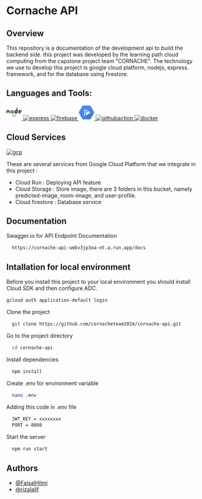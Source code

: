 
# Cornache API

## Overview
This repository is a documentation of the development api to build the backend side. this project was developed by the learning path cloud computing from the capstone project team "CORNACHE". The technology we use to develop this project is google cloud platform, nodejs, express. framework, and for the database using firestore.  


## Languages and Tools:
<p align="left"> 
  <a href="https://nodejs.org" target="_blank" rel="noreferrer"> <img src="https://raw.githubusercontent.com/devicons/devicon/master/icons/nodejs/nodejs-original-wordmark.svg" alt="nodejs" width="40" height="40"/> </a> 
  <a href="https://expressjs.com" target="_blank" rel="noreferrer"> <img src="https://cdn.jsdelivr.net/gh/devicons/devicon@latest/icons/express/express-original.svg" alt="express" width="40" height="40"/> 
  <a href="https://firebase.google.com/" target="_blank" rel="noreferrer"> <img src="https://cdn.cdnlogo.com/logos/f/45/firestore.svg" alt="firebase" width="40" height="40"/> </a> 
  <a href="https://cloud.google.com/run" target="_blank" rel="noreferrer"> <img src="https://raw.githubusercontent.com/github/explore/0cc935fda057a2a7573c3c304217eb251ddb3c1e/topics/cloud-run/cloud-run.png" alt="cloudrun" width="40" height="40"/> </a> 
  <a href="https://github.com/cornacheteam2024/cornache-api/actions" target="_blank" rel="noreferrer"> <img src="https://icon.icepanel.io/Technology/svg/GitHub-Actions.svg" alt="githubaction" width="40" height="40"/> </a> 
  <a href="https://www.docker.com/" target="_blank" rel="noreferrer"> <img src="https://cdn.jsdelivr.net/gh/devicons/devicon@latest/icons/docker/docker-original.svg" alt="docker" width="50" height="50"/> </a> 
</p>

## Cloud Services
  <a href="https://cloud.google.com" target="_blank" rel="noreferrer"> 
  <img src="https://cdn.jsdelivr.net/gh/devicons/devicon@latest/icons/googlecloud/googlecloud-original-wordmark.svg" alt="gcp" width="200" height="200"/> </a> 

These are several services from Google Cloud Platform that we integrate in this project :

- Cloud Run : Deploying API feature 
- Cloud Storage : Store image, there are 3 folders in this bucket, namely predicted-image, room-image, and user-profile.
- Cloud firestore : Database service 

## Documentation

Swagger.io for API Endpoint Documentation

```bash
  https://cornache-api-umbv3jp3oa-et.a.run.app/docs
```


## Intallation for local environment

Before you install this project to your local environment you should install Cloud SDK and then configure ADC.

```bash
gcloud auth application-default login
```

Clone the project

```bash
  git clone https://github.com/cornacheteam2024/cornache-api.git
```

Go to the project directory

```bash
  cd cornache-api
```

Install dependencies

```bash
  npm install
```
Create .env for environment variable

```bash
  nano .env
```
Adding this code in .env file

```bash
  JWT_KEY = xxxxxxxx
  PORT = 8080
```

Start the server

```bash
  npm run start
```



## Authors

- [@FaisalHilmi](https://github.com/FaishalHilmi)
- [@rizalalif](https://www.github.com/rizalalif)
